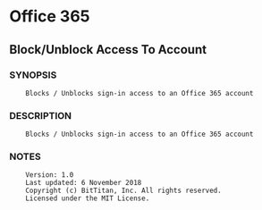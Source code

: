 # Office 365
## Block/Unblock Access To Account
### SYNOPSIS
```
    Blocks / Unblocks sign-in access to an Office 365 account
```
### DESCRIPTION
```
    Blocks / Unblocks sign-in access to an Office 365 account
```
### NOTES
```
    Version: 1.0
    Last updated: 6 November 2018
    Copyright (c) BitTitan, Inc. All rights reserved.
    Licensed under the MIT License.
```

